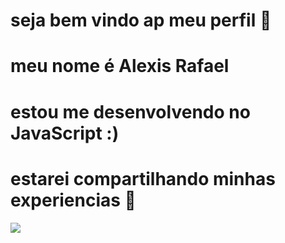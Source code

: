 # seja bem vindo ap meu perfil 🤞
# meu nome é Alexis Rafael 
# estou me desenvolvendo no JavaScript :)
# estarei compartilhando minhas experiencias 🤠
![]([link](https://www.google.com/url?sa=i&url=https%3A%2F%2Ftenor.com%2Fsearch%2Fnegro-homem-gifs&psig=AOvVaw1wjrfi8IRJkE-DHerpN6Vd&ust=1724799883407000&source=images&cd=vfe&opi=89978449&ved=0CBMQjRxqFwoTCNjFw7Tik4gDFQAAAAAdAAAAABAE))
